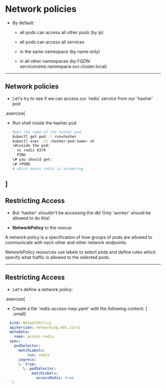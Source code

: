 # Network policies

- By default: 

  - all pods can access all other pods (by ip)

  - all pods can access all services 
  
  - in the same namespace (by name only)
  
  - in all other namespaces (by FQDN: *servicename*.namespace.svc.cluster.local)

---

## Network policies

- Let's try to see if we can access our 'redis' service from our 'hasher' pod

.exercise[

- Run shell inside the hasher pod
  ```bash
  #get the name of the hasher pod
  kubectl get pod -l run=hasher
  kubectl exec -it <hasher-pod-name> sh
  \#inside the pod:
    nc redis 6379
    PING
  \# you should get:
  \# +PONG
  # which means redis is answering
  ```

]
---

## Restricting Access

- But 'hasher' shouldn't be accessing the db! Only 'worker' should be allowed to do this! 

- **NetworkPolicy** to the rescue

A network policy is a specification of how groups of pods are allowed to communicate with each other and other network endpoints.

NetworkPolicy resources use labels to select pods and define rules which specify what traffic is allowed to the selected pods.

---

## Restricting Access

- Let's define a network policy:

.exercise[

 - Create a file 'redis-access-nwp.yaml' with the following content:
]
.small[
```yaml
  kind: NetworkPolicy                
  apiVersion: networking.k8s.io/v1                                                                         
  metadata:
    name: access-redis
  spec:
    podSelector:
      matchLabels:
          run: redis
      ingress:
      \- from:
        \- podSelector:
            matchLabels: 
              accessRedis: true
```]